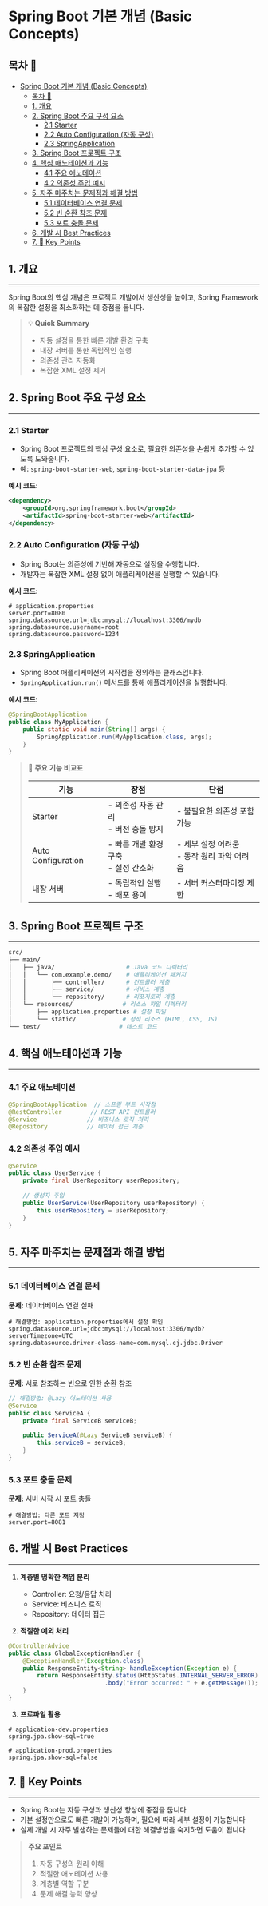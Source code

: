 # Spring Boot 기본 개념 (Basic Concepts)

## 목차 📑
- [Spring Boot 기본 개념 (Basic Concepts)](#spring-boot-기본-개념-basic-concepts)
  - [목차 📑](#목차-)
  - [1. 개요](#1-개요)
  - [2. Spring Boot 주요 구성 요소](#2-spring-boot-주요-구성-요소)
    - [2.1 Starter](#21-starter)
    - [2.2 Auto Configuration (자동 구성)](#22-auto-configuration-자동-구성)
    - [2.3 SpringApplication](#23-springapplication)
  - [3. Spring Boot 프로젝트 구조](#3-spring-boot-프로젝트-구조)
  - [4. 핵심 애노테이션과 기능](#4-핵심-애노테이션과-기능)
    - [4.1 주요 애노테이션](#41-주요-애노테이션)
    - [4.2 의존성 주입 예시](#42-의존성-주입-예시)
  - [5. 자주 마주치는 문제점과 해결 방법](#5-자주-마주치는-문제점과-해결-방법)
    - [5.1 데이터베이스 연결 문제](#51-데이터베이스-연결-문제)
    - [5.2 빈 순환 참조 문제](#52-빈-순환-참조-문제)
    - [5.3 포트 충돌 문제](#53-포트-충돌-문제)
  - [6. 개발 시 Best Practices](#6-개발-시-best-practices)
  - [7. 🔑 Key Points](#7--key-points)


## 1. 개요
---------------------------------------------------
Spring Boot의 핵심 개념은 프로젝트 개발에서 생산성을 높이고, Spring Framework의 복잡한 설정을 최소화하는 데 중점을 둡니다.

> 💡 **Quick Summary**
> - 자동 설정을 통한 빠른 개발 환경 구축
> - 내장 서버를 통한 독립적인 실행
> - 의존성 관리 자동화
> - 복잡한 XML 설정 제거

## 2. Spring Boot 주요 구성 요소
---------------------------------------------------
### 2.1 Starter
* Spring Boot 프로젝트의 핵심 구성 요소로, 필요한 의존성을 손쉽게 추가할 수 있도록 도와줍니다.
* 예: `spring-boot-starter-web`, `spring-boot-starter-data-jpa` 등

**예시 코드:**
```xml
<dependency>
    <groupId>org.springframework.boot</groupId>
    <artifactId>spring-boot-starter-web</artifactId>
</dependency>
```

### 2.2 Auto Configuration (자동 구성)
* Spring Boot는 의존성에 기반해 자동으로 설정을 수행합니다.
* 개발자는 복잡한 XML 설정 없이 애플리케이션을 실행할 수 있습니다.

**예시 코드:**
```properties
# application.properties
server.port=8080
spring.datasource.url=jdbc:mysql://localhost:3306/mydb
spring.datasource.username=root
spring.datasource.password=1234
```

### 2.3 SpringApplication
* Spring Boot 애플리케이션의 시작점을 정의하는 클래스입니다.
* `SpringApplication.run()` 메서드를 통해 애플리케이션을 실행합니다.

**예시 코드:**
```java
@SpringBootApplication
public class MyApplication {
    public static void main(String[] args) {
        SpringApplication.run(MyApplication.class, args);
    }
}
```

> 📌 **주요 기능 비교표**
> 
> | 기능 | 장점 | 단점 |
> |------|------|------|
> | Starter | - 의존성 자동 관리<br>- 버전 충돌 방지 | - 불필요한 의존성 포함 가능 |
> | Auto Configuration | - 빠른 개발 환경 구축<br>- 설정 간소화 | - 세부 설정 어려움<br>- 동작 원리 파악 어려움 |
> | 내장 서버 | - 독립적인 실행<br>- 배포 용이 | - 서버 커스터마이징 제한 |

## 3. Spring Boot 프로젝트 구조
---------------------------------------------------
```bash
src/
├── main/
│   ├── java/                    # Java 코드 디렉터리
│   │   └── com.example.demo/    # 애플리케이션 패키지
│   │       ├── controller/      # 컨트롤러 계층
│   │       ├── service/         # 서비스 계층
│   │       └── repository/      # 리포지토리 계층
│   └── resources/              # 리소스 파일 디렉터리
│       ├── application.properties # 설정 파일
│       └── static/             # 정적 리소스 (HTML, CSS, JS)
└── test/                      # 테스트 코드
```

## 4. 핵심 애노테이션과 기능
---------------------------------------------------
### 4.1 주요 애노테이션
```java
@SpringBootApplication  // 스프링 부트 시작점
@RestController        // REST API 컨트롤러
@Service              // 비즈니스 로직 처리
@Repository           // 데이터 접근 계층
```

### 4.2 의존성 주입 예시
```java
@Service
public class UserService {
    private final UserRepository userRepository;
    
    // 생성자 주입
    public UserService(UserRepository userRepository) {
        this.userRepository = userRepository;
    }
}
```

## 5. 자주 마주치는 문제점과 해결 방법
---------------------------------------------------
### 5.1 데이터베이스 연결 문제
**문제:** 데이터베이스 연결 실패
```properties
# 해결방법: application.properties에서 설정 확인
spring.datasource.url=jdbc:mysql://localhost:3306/mydb?serverTimezone=UTC
spring.datasource.driver-class-name=com.mysql.cj.jdbc.Driver
```

### 5.2 빈 순환 참조 문제
**문제:** 서로 참조하는 빈으로 인한 순환 참조
```java
// 해결방법: @Lazy 어노테이션 사용
@Service
public class ServiceA {
    private final ServiceB serviceB;
    
    public ServiceA(@Lazy ServiceB serviceB) {
        this.serviceB = serviceB;
    }
}
```

### 5.3 포트 충돌 문제
**문제:** 서버 시작 시 포트 충돌
```properties
# 해결방법: 다른 포트 지정
server.port=8081
```

## 6. 개발 시 Best Practices
---------------------------------------------------
1. **계층별 명확한 책임 분리**
   - Controller: 요청/응답 처리
   - Service: 비즈니스 로직
   - Repository: 데이터 접근

2. **적절한 예외 처리**
```java
@ControllerAdvice
public class GlobalExceptionHandler {
    @ExceptionHandler(Exception.class)
    public ResponseEntity<String> handleException(Exception e) {
        return ResponseEntity.status(HttpStatus.INTERNAL_SERVER_ERROR)
                           .body("Error occurred: " + e.getMessage());
    }
}
```

3. **프로파일 활용**
```properties
# application-dev.properties
spring.jpa.show-sql=true

# application-prod.properties
spring.jpa.show-sql=false
```

## 7. 🔑 Key Points
---------------------------------------------------
- Spring Boot는 자동 구성과 생산성 향상에 중점을 둡니다
- 기본 설정만으로도 빠른 개발이 가능하며, 필요에 따라 세부 설정이 가능합니다
- 실제 개발 시 자주 발생하는 문제들에 대한 해결방법을 숙지하면 도움이 됩니다

> **주요 포인트**
> 1. 자동 구성의 원리 이해
> 2. 적절한 애노테이션 사용
> 3. 계층별 역할 구분
> 4. 문제 해결 능력 향상
